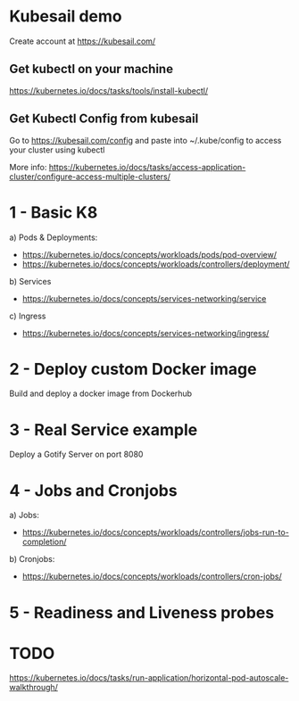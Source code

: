 # Kubesail demo

Create account at https://kubesail.com/

## Get kubectl on your machine

https://kubernetes.io/docs/tasks/tools/install-kubectl/

## Get Kubectl Config from kubesail

Go to https://kubesail.com/config and paste into ~/.kube/config to access your cluster using kubectl

More info: https://kubernetes.io/docs/tasks/access-application-cluster/configure-access-multiple-clusters/


# 1 - Basic K8

a) Pods & Deployments:
  - https://kubernetes.io/docs/concepts/workloads/pods/pod-overview/
  - https://kubernetes.io/docs/concepts/workloads/controllers/deployment/

b) Services
  - https://kubernetes.io/docs/concepts/services-networking/service

c) Ingress
  - https://kubernetes.io/docs/concepts/services-networking/ingress/

# 2 - Deploy custom Docker image

Build and deploy a docker image from Dockerhub

# 3 - Real Service example

Deploy a Gotify Server on port 8080

# 4 - Jobs and Cronjobs

a) Jobs:
  - https://kubernetes.io/docs/concepts/workloads/controllers/jobs-run-to-completion/

b) Cronjobs:
  - https://kubernetes.io/docs/concepts/workloads/controllers/cron-jobs/

# 5 - Readiness and Liveness probes

# TODO
https://kubernetes.io/docs/tasks/run-application/horizontal-pod-autoscale-walkthrough/
